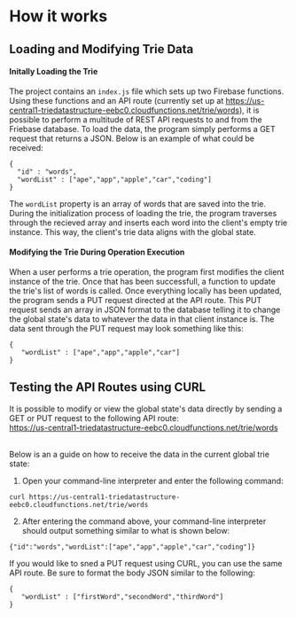 # How it works

## Loading  and Modifying Trie Data
#### Initally Loading the Trie
The project contains an `index.js` file which sets up two Firebase functions. Using these functions and an API route (currently set up at https://us-central1-triedatastructure-eebc0.cloudfunctions.net/trie/words), it is possible to perform a multitude of REST API requests to and from the Friebase database. To load the data, the program simply performs a GET request that returns a JSON. Below is an example of what could be received:
```
{
  "id" : "words",
  "wordList" : ["ape","app","apple","car","coding"]
}
```
The `wordList` property is an array of words that are saved into the trie. During the initialization process of loading the trie, the program traverses through the recieved array and inserts each word into the client's empty trie instance. This way, the client's trie data aligns with the global state.

#### Modifying the Trie During Operation Execution
When a user performs a trie operation, the program first modifies the client instance of the trie. Once that has been successfull, a function to update the trie's list of words is called. Once everything locally has been updated, the program sends a PUT request directed at the API route. This PUT request sends an array in JSON format to the database telling it to change the global state's data to whatever the data in that client instance is. The data sent through the PUT request may look something like this:
```
{
   "wordList" : ["ape","app","apple","car"]
}
```

## Testing the API Routes using CURL
It is possible to modify or view the global state's data directly by sending a GET or PUT request to the following API route:<br/>
https://us-central1-triedatastructure-eebc0.cloudfunctions.net/trie/words</br></br>

Below is an a guide on how to receive the data in the current global trie state:
1. Open your command-line interpreter and enter the following command:
  ```
  curl https://us-central1-triedatastructure-eebc0.cloudfunctions.net/trie/words
  ```
2. After entering the command above, your command-line interpreter should output something similar to what is shown below:
  ```
  {"id":"words","wordList":["ape","app","apple","car","coding"]}
  ```
If you would like to sned a PUT request using CURL, you can use the same API route. Be sure to format the body JSON similar to the following:
```
{
   "wordList" : ["firstWord","secondWord","thirdWord"]
}
```
